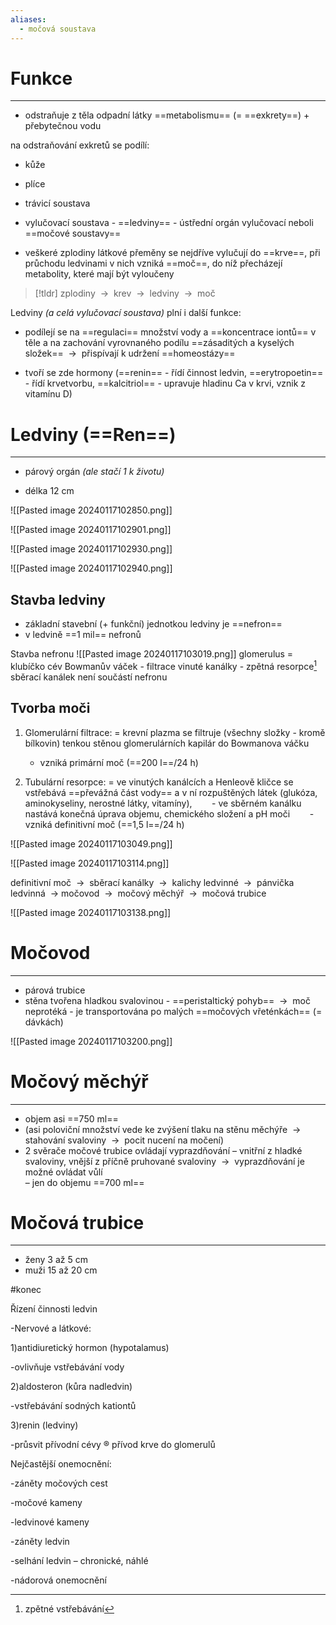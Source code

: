```yaml
---
aliases:
  - močová soustava
---
```


# Funkce
---
- odstraňuje z těla odpadní látky ==metabolismu== (= ==exkrety==) + přebytečnou vodu

na odstraňování exkretů se podílí:
- kůže
- plíce
- trávicí soustava

- vylučovací soustava - ==ledviny== - ústřední orgán vylučovací neboli ==močové soustavy==

- veškeré zplodiny látkové přeměny se nejdříve vylučují do ==krve==, při průchodu ledvinami v nich vzniká ==moč==, do níž přecházejí metabolity, které mají být vyloučeny


> [!tldr]
> zplodiny  ${\ \longrightarrow\ }$ krev  ${\ \longrightarrow\ }$ ledviny  ${\ \longrightarrow\ }$ moč

Ledviny _(a celá vylučovací soustava)_ plní i další funkce:

- podílejí se na ==regulaci== množství vody a ==koncentrace iontů== v těle a na zachování vyrovnaného podílu ==zásaditých a kyselých složek==  ${\ \longrightarrow\ }$ přispívají k udržení ==homeostázy==

- tvoří se zde hormony (==renin== - řídí činnost ledvin, ==erytropoetin== - řídí krvetvorbu, ==kalcitriol== - upravuje hladinu Ca v krvi, vznik z vitamínu D)

# Ledviny (==Ren==)
---


- párový orgán _(ale stačí 1 k životu)_

- délka 12 cm

![[Pasted image 20240117102850.png]]

![[Pasted image 20240117102901.png]]

![[Pasted image 20240117102930.png]]

![[Pasted image 20240117102940.png]]


## Stavba ledviny

- základní stavební (+ funkční) jednotkou ledviny je ==nefron==
- v ledvině ==1 mil== nefronů

Stavba nefronu
![[Pasted image 20240117103019.png]]
glomerulus = klubíčko cév
Bowmanův váček - filtrace
vinuté kanálky - zpětná resorpce[^1]
sběrací kanálek není součástí nefronu

 [^1]: zpětné vstřebávání

## Tvorba moči

1. Glomerulární filtrace:
	= krevní plazma se filtruje (všechny složky - kromě bílkovin) tenkou stěnou glomerulárních kapilár do Bowmanova váčku
	- vzniká primární moč (==200 l==/24 h)  

2. Tubulární resorpce:
	  = ve vinutých kanálcích a Henleově kličce se vstřebává ==převážná část vody== a v ní rozpuštěných látek (glukóza, aminokyseliny, nerostné látky, vitamíny),
       - ve sběrném kanálku nastává konečná úprava objemu, chemického složení a pH moči
       - vzniká definitivní moč (==1,5 l==/24 h)

![[Pasted image 20240117103049.png]]

![[Pasted image 20240117103114.png]]

definitivní moč  ${\ \longrightarrow\ }$ sběrací kanálky  ${\ \longrightarrow\ }$ kalichy ledvinné  ${\ \longrightarrow\ }$ pánvička ledvinná  ${\ \longrightarrow\ }$močovod  ${\ \longrightarrow\ }$ močový měchýř  ${\ \longrightarrow\ }$ močová trubice


![[Pasted image 20240117103138.png]]

# Močovod
---
- párová trubice
- stěna tvořena hladkou svalovinou - ==peristaltický pohyb==  ${\ \longrightarrow\ }$ moč neprotéká - je transportována po malých ==močových vřeténkách== (= dávkách)

![[Pasted image 20240117103200.png]]

# Močový měchýř
---
- objem asi ==750 ml==
- (asi poloviční množství vede ke zvýšení tlaku na stěnu měchýře  ${\ \longrightarrow\ }$ stahování svaloviny  ${\ \longrightarrow\ }$ pocit nucení na močení)
- 2 svěrače močové trubice ovládají vyprazdňování – vnitřní z hladké svaloviny, vnější z příčně pruhované svaloviny  ${\ \longrightarrow\ }$ vyprazdňování je možné ovládat vůlí  
– jen do objemu ==700 ml==

# Močová trubice
---
- ženy 3 až 5 cm
- muži 15 až 20 cm

#konec

Řízení činnosti ledvin

-Nervové a látkové:

1)antidiuretický hormon (hypotalamus)

-ovlivňuje vstřebávání vody

2)aldosteron (kůra nadledvin)

-vstřebávání sodných kationtů

3)renin (ledviny)

-průsvit přívodní cévy ® přívod krve do glomerulů

Nejčastější onemocnění:  

-záněty močových cest

-močové kameny

-ledvinové kameny

-záněty ledvin

-selhání ledvin – chronické, náhlé

-nádorová onemocnění
